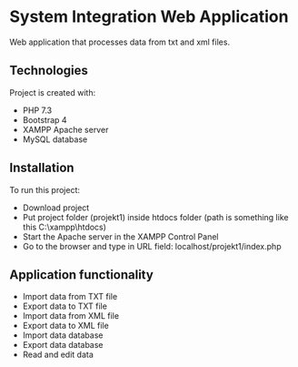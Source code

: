 # System Integration Web Application
Web application that processes data from txt and xml files.
	
## Technologies
Project is created with:
* PHP 7.3
* Bootstrap 4
* XAMPP Apache server
* MySQL database
	
## Installation
To run this project:

* Download project
* Put project folder (projekt1) inside htdocs folder (path is something like this C:\xampp\htdocs)
* Start the Apache server in the XAMPP Control Panel
* Go to the browser and type in URL field: localhost/projekt1/index.php

## Application functionality
* Import data from TXT file
* Export data to TXT file
* Import data from XML file
* Export data to XML file
* Import data database
* Export data database
* Read and edit data
